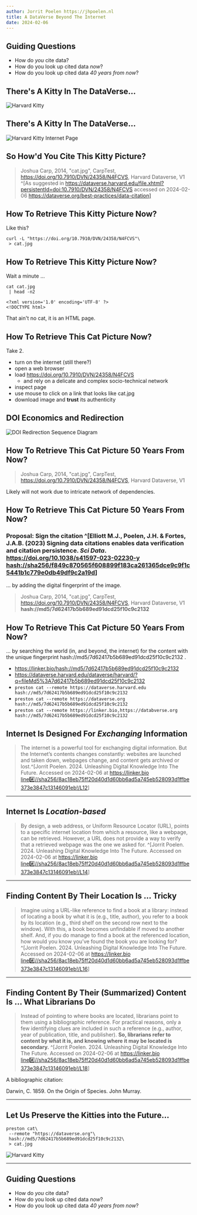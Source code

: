 ```yaml
---
author: Jorrit Poelen https://jhpoelen.nl
title: A DataVerse Beyond The Internet
date: 2024-02-06
---
```


## Guiding Questions

 * How do *you* cite data?
 * How do you look up cited data *now*?
 * How do you look up cited data *40 years from now*?

## There's A Kitty In The DataVerse...

![Harvard Kitty](img/cat.jpg)

## There's A Kitty In The DataVerse...

![Harvard Kitty Internet Page](img/harvard-cat-2024-02-06.png)

## So How'd You Cite This Kitty Picture?

> Joshua Carp, 2014, "cat.jpg", CarpTest, https://doi.org/10.7910/DVN/24358/N4FCVS, Harvard Dataverse, V1 ^[As suggested in https://dataverse.harvard.edu/file.xhtml?persistentId=doi:10.7910/DVN/24358/N4FCVS accessed on 2024-02-06 https://dataverse.org/best-practices/data-citation]


## How To Retrieve This Kitty Picture Now?

Like this?

```
curl -L "https://doi.org/10.7910/DVN/24358/N4FCVS"\
 > cat.jpg 
```

## How To Retrieve This Kitty Picture Now?

Wait a minute ...

```
cat cat.jpg
 | head -n2
```

```{ .html }
<?xml version='1.0' encoding='UTF-8' ?>
<!DOCTYPE html>
```

That ain't no cat, it is an HTML page.

## How To Retrieve This Cat Picture Now?

Take 2. 

 * turn on the internet (still there?)
 * open a web browser
 * load https://doi.org/10.7910/DVN/24358/N4FCVS
   * and rely on a delicate and complex socio-technical network 
 * inspect page
 * use mouse to click on a link that looks like cat.jpg
 * download image and **trust** its authenticity

## DOI Economics and Redirection

![DOI Redirection Sequence Diagram](img/doi-redirection.png)

## How To Retrieve This Cat Picture 50 Years From Now?

> Joshua Carp, 2014, "cat.jpg", CarpTest, https://doi.org/10.7910/DVN/24358/N4FCVS, Harvard Dataverse, V1

Likely will not work due to intricate network of dependencies.

## How To Retrieve This Cat Picture 50 Years From Now?

### Proposal: Sign the citation ^[Elliott M.J., Poelen, J.H. & Fortes, J.A.B. (2023) Signing data citations enables data verification and citation persistence. *Sci Data*. https://doi.org/10.1038/s41597-023-02230-y [hash://sha256/f849c870565f608899f183ca261365dce9c9f1c5441b1c779e0db49df9c2a19d](https://linker.bio/hash://sha256/f849c870565f608899f183ca261365dce9c9f1c5441b1c779e0db49df9c2a19d)] 

... by adding the digital fingerprint of the image.

> Joshua Carp, 2014, "cat.jpg", CarpTest, https://doi.org/10.7910/DVN/24358/N4FCVS, Harvard Dataverse, V1 **hash://md5/7d62417b5b689ed91dcd25f10c9c2132**

## How To Retrieve This Cat Picture 50 Years From Now?


... by searching the world (in, and beyond, the internet) for the content with the unique fingerprint hash://md5/7d62417b5b689ed91dcd25f10c9c2132 .

 * https://linker.bio/hash://md5/7d62417b5b689ed91dcd25f10c9c2132
 * https://dataverse.harvard.edu/dataverse/harvard/?q=fileMd5%3A7d62417b5b689ed91dcd25f10c9c2132
 * ```preston cat --remote https://dataverse.harvard.edu hash://md5/7d62417b5b689ed91dcd25f10c9c2132```
 * ```preston cat --remote https://dataverse.org hash://md5/7d62417b5b689ed91dcd25f10c9c2132```
 * ```preston cat --remote https://linker.bio,https://databverse.org hash://md5/7d62417b5b689ed91dcd25f10c9c2132```
 



## Internet Is Designed For *Exchanging* Information 

> The internet is a powerful tool for exchanging digital information. But the Internet’s contents changes constantly: websites are launched and taken down, webpages change, and content gets archived or lost.^[Jorrit Poelen. 2024. Unleashing Digital Knowledge Into The Future. Accessed on 2024-02-06 at https://linker.bio [line:hash://sha256/8ac18eb75ff20d40d1d60bb6ad5a745eb528093d1ffbe373e3847c13146091eb!/L12](https://linker.bio/line:hash://sha256/8ac18eb75ff20d40d1d60bb6ad5a745eb528093d1ffbe373e3847c13146091eb!/L12)]

---

## Internet Is *Location-based*

> By design, a web address, or Uniform Resource Locator (URL), points to a specific internet location from which a resource, like a webpage, can be retrieved. However, a URL does not provide a way to verify that a retrieved webpage was the one we asked for. ^[Jorrit Poelen. 2024. Unleashing Digital Knowledge Into The Future. Accessed on 2024-02-06 at https://linker.bio [line:hash://sha256/8ac18eb75ff20d40d1d60bb6ad5a745eb528093d1ffbe373e3847c13146091eb!/L14](https://linker.bio/line:hash://sha256/8ac18eb75ff20d40d1d60bb6ad5a745eb528093d1ffbe373e3847c13146091eb!/L14)]

---

## Finding Content By Their Location Is ... Tricky

> Imagine using a URL-like reference to find a book at a library: instead of locating a book by what it is (e.g., title, author), you refer to a book by its location (e.g., third shelf on the second row next to the window). With this, a book becomes unfindable if moved to another shelf. And, if you do manage to find a book at the referenced location, how would you know you’ve found the book you are looking for? ^[Jorrit Poelen. 2024. Unleashing Digital Knowledge Into The Future. Accessed on 2024-02-06 at https://linker.bio [line:hash://sha256/8ac18eb75ff20d40d1d60bb6ad5a745eb528093d1ffbe373e3847c13146091eb!/L16](https://linker.bio/line:hash://sha256/8ac18eb75ff20d40d1d60bb6ad5a745eb528093d1ffbe373e3847c13146091eb!/L16)]


---

## Finding Content By Their (Summarized) Content Is ... What Librarians Do

> Instead of pointing to where books are located, librarians point to them using a bibliographic reference. For practical reasons, only a few identifying clues are included in such a reference (e.g., author, year of publication, title, and publisher). **So, librarians refer to content by what it is, and knowing where it may be located is secondary.** ^[Jorrit Poelen. 2024. Unleashing Digital Knowledge Into The Future. Accessed on 2024-02-06 at https://linker.bio [line:hash://sha256/8ac18eb75ff20d40d1d60bb6ad5a745eb528093d1ffbe373e3847c13146091eb!/L18](https://linker.bio/line:hash://sha256/8ac18eb75ff20d40d1d60bb6ad5a745eb528093d1ffbe373e3847c13146091eb!/L18)]


A bibliographic citation:

Darwin, C. 1859. On the Origin of Species. John Murray.

---

## Let Us Preserve the Kitties into the Future...

```
preston cat\
 --remote "https://dataverse.org"\
 hash://md5/7d62417b5b689ed91dcd25f10c9c2132\
 > cat.jpg
```

![Harvard Kitty](img/cat.jpg)

---

## Guiding Questions

 * How do *you* cite data?
 * How do you look up cited data *now*?
 * How do you look up cited data *40 years from now*?

